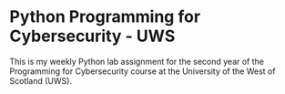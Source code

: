 # Python Programming for Cybersecurity - UWS
This is my weekly Python lab assignment for the second year of the Programming for Cybersecurity course at the University of the West of Scotland (UWS).
